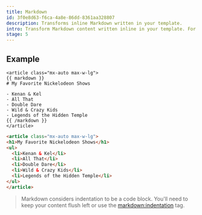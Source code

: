 ```yaml
---
title: Markdown
id: 3f0e8d63-f6ca-4a8e-86dd-8361aa328807
description: Transforms inline Markdown written in your template.
intro: Transform Markdown content written inline in your template. For when you just can't be bothered to write HTML or make another variable.
stage: 5
---
```

## Example

```
<article class="mx-auto max-w-lg">
{{ markdown }}
# My Favorite Nickelodeon Shows

- Kenan & Kel
- All That
- Double Dare
- Wild & Crazy Kids
- Legends of the Hidden Temple
{{ /markdown }}
</article>
```

```html
<article class="mx-auto max-w-lg">
<h1>My Favorite Nickelodeon Shows</h1>
<ul>
  <li>Kenan & Kel</li>
  <li>All That</li>
  <li>Double Dare</li>
  <li>Wild & Crazy Kids</li>
  <li>Legends of the Hidden Temple</li>
</ul>
</article>
```

> Markdown considers indentation to be a code block. You'll need to keep your content flush left or use the [markdown:indentation](/tags/markdown-indentation) tag.
